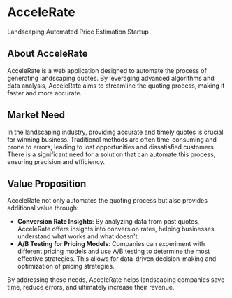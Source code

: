 # AcceleRate
Landscaping Automated Price Estimation Startup

## About AcceleRate

AcceleRate is a web application designed to automate the process of generating landscaping quotes. By leveraging advanced algorithms and data analysis, AcceleRate aims to streamline the quoting process, making it faster and more accurate.

## Market Need

In the landscaping industry, providing accurate and timely quotes is crucial for winning business. Traditional methods are often time-consuming and prone to errors, leading to lost opportunities and dissatisfied customers. There is a significant need for a solution that can automate this process, ensuring precision and efficiency.

## Value Proposition

AcceleRate not only automates the quoting process but also provides additional value through:

- **Conversion Rate Insights**: By analyzing data from past quotes, AcceleRate offers insights into conversion rates, helping businesses understand what works and what doesn't.
- **A/B Testing for Pricing Models**: Companies can experiment with different pricing models and use A/B testing to determine the most effective strategies. This allows for data-driven decision-making and optimization of pricing strategies.

By addressing these needs, AcceleRate helps landscaping companies save time, reduce errors, and ultimately increase their revenue.
